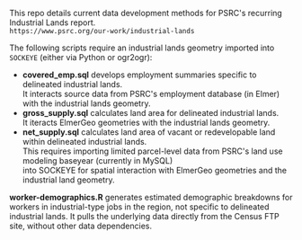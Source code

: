 This repo details current data development methods for PSRC's recurring Industrial Lands report. <br />
`https://www.psrc.org/our-work/industrial-lands`
   
The following scripts require an industrial lands geometry imported into `SOCKEYE` (either via Python or ogr2ogr):
  * **covered_emp.sql** develops employment summaries specific to delineated industrial lands. <br />
    It interacts source data from PSRC's employment database (in Elmer) with the industrial lands geometry.
  * **gross_supply.sql** calculates land area for delineated industrial lands. <br />
    It iteracts ElmerGeo geometries with the industrial lands geometry.
  * **net_supply.sql** calculates land area of vacant or redevelopable land within delineated industrial lands. <br />
    This requires importing limited parcel-level data from PSRC's land use modeling baseyear (currently in MySQL) <br />
    into SOCKEYE for spatial interaction with ElmerGeo geometries and the industrial land geometry.  

**worker-demographics.R** generates estimated demographic breakdowns for workers in industrial-type jobs in the region, not specific to delineated industrial lands. 
It pulls the underlying data directly from the Census FTP site, without other data dependencies.
